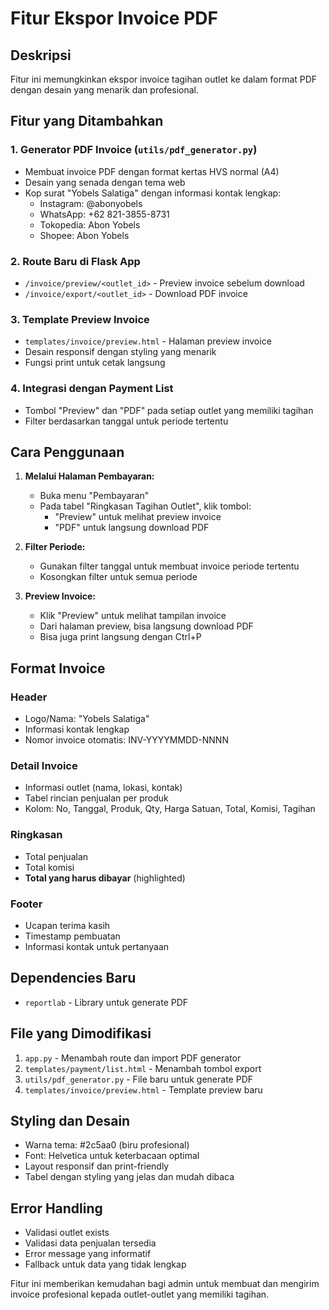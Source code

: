 # Fitur Ekspor Invoice PDF

## Deskripsi
Fitur ini memungkinkan ekspor invoice tagihan outlet ke dalam format PDF dengan desain yang menarik dan profesional.

## Fitur yang Ditambahkan

### 1. Generator PDF Invoice (`utils/pdf_generator.py`)
- Membuat invoice PDF dengan format kertas HVS normal (A4)
- Desain yang senada dengan tema web
- Kop surat "Yobels Salatiga" dengan informasi kontak lengkap:
  - Instagram: @abonyobels
  - WhatsApp: +62 821-3855-8731
  - Tokopedia: Abon Yobels
  - Shopee: Abon Yobels

### 2. Route Baru di Flask App
- `/invoice/preview/<outlet_id>` - Preview invoice sebelum download
- `/invoice/export/<outlet_id>` - Download PDF invoice

### 3. Template Preview Invoice
- `templates/invoice/preview.html` - Halaman preview invoice
- Desain responsif dengan styling yang menarik
- Fungsi print untuk cetak langsung

### 4. Integrasi dengan Payment List
- Tombol "Preview" dan "PDF" pada setiap outlet yang memiliki tagihan
- Filter berdasarkan tanggal untuk periode tertentu

## Cara Penggunaan

1. **Melalui Halaman Pembayaran:**
   - Buka menu "Pembayaran"
   - Pada tabel "Ringkasan Tagihan Outlet", klik tombol:
     - "Preview" untuk melihat preview invoice
     - "PDF" untuk langsung download PDF

2. **Filter Periode:**
   - Gunakan filter tanggal untuk membuat invoice periode tertentu
   - Kosongkan filter untuk semua periode

3. **Preview Invoice:**
   - Klik "Preview" untuk melihat tampilan invoice
   - Dari halaman preview, bisa langsung download PDF
   - Bisa juga print langsung dengan Ctrl+P

## Format Invoice

### Header
- Logo/Nama: "Yobels Salatiga"
- Informasi kontak lengkap
- Nomor invoice otomatis: INV-YYYYMMDD-NNNN

### Detail Invoice
- Informasi outlet (nama, lokasi, kontak)
- Tabel rincian penjualan per produk
- Kolom: No, Tanggal, Produk, Qty, Harga Satuan, Total, Komisi, Tagihan

### Ringkasan
- Total penjualan
- Total komisi
- **Total yang harus dibayar** (highlighted)

### Footer
- Ucapan terima kasih
- Timestamp pembuatan
- Informasi kontak untuk pertanyaan

## Dependencies Baru
- `reportlab` - Library untuk generate PDF

## File yang Dimodifikasi
1. `app.py` - Menambah route dan import PDF generator
2. `templates/payment/list.html` - Menambah tombol export
3. `utils/pdf_generator.py` - File baru untuk generate PDF
4. `templates/invoice/preview.html` - Template preview baru

## Styling dan Desain
- Warna tema: #2c5aa0 (biru profesional)
- Font: Helvetica untuk keterbacaan optimal
- Layout responsif dan print-friendly
- Tabel dengan styling yang jelas dan mudah dibaca

## Error Handling
- Validasi outlet exists
- Validasi data penjualan tersedia
- Error message yang informatif
- Fallback untuk data yang tidak lengkap

Fitur ini memberikan kemudahan bagi admin untuk membuat dan mengirim invoice profesional kepada outlet-outlet yang memiliki tagihan.